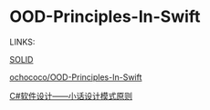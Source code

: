 # OOD-Principles-In-Swift


LINKS:

[SOLID](https://en.wikipedia.org/wiki/SOLID_(object-oriented_design))

[ochococo/OOD-Principles-In-Swift](https://github.com/ochococo/OOD-Principles-In-Swift)

[C#软件设计——小话设计模式原则](http://www.cnblogs.com/landeanfen/p/5169163.html)
